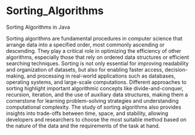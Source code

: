 # Sorting_Algorithms
Sorting Algorithms in Java


Sorting algorithms are fundamental procedures in computer science that arrange data into a specified order, most commonly ascending or descending. They play a critical role in optimizing the efficiency of other algorithms, especially those that rely on ordered data structures or efficient searching techniques. Sorting is not only essential for improving readability and organization of datasets, but also for enabling faster access, decision-making, and processing in real-world applications such as databases, operating systems, and large-scale computations. Different approaches to sorting highlight important algorithmic concepts like divide-and-conquer, recursion, iteration, and the use of auxiliary data structures, making them a cornerstone for learning problem-solving strategies and understanding computational complexity. The study of sorting algorithms also provides insights into trade-offs between time, space, and stability, allowing developers and researchers to choose the most suitable method based on the nature of the data and the requirements of the task at hand.
